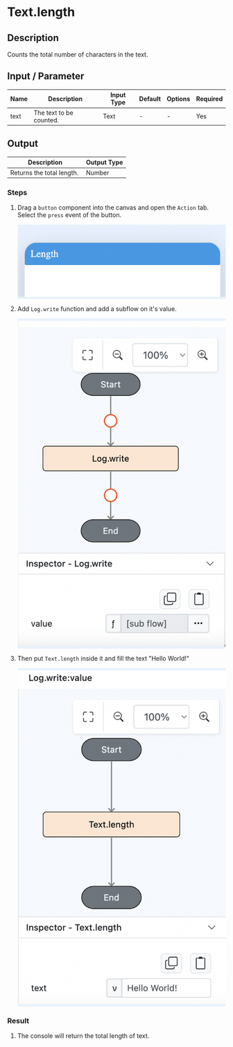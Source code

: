 # Text.length

## Description

Counts the total number of characters in the text.

## Input / Parameter

| Name | Description | Input Type | Default | Options | Required |
| ------ | ------ | ------ | ------ | ------ | ------ |
| text | The text to be counted. | Text | - | - | Yes |

## Output

| Description | Output Type |
| ------ | ------ |
| Returns the total length.  | Number |

### Steps

1. Drag a `button` component into the canvas and open the `Action` tab. Select the `press` event of the button.
    <div style="display:flex; align-items:center; justify-content:center; background-color: #E7F1FF;">
        <img src="./length-step-1.png"
        style="width: 100%; padding: 5px;"/>
    </div>
   
2. Add `Log.write` function and add a subflow on it's value.

    <div style="display:flex; align-items:center; justify-content:center; background-color: #E7F1FF;">
        <img src="./length-step-2.png"
        style="width: 100%; padding: 5px;"/>
    </div>

3. Then put `Text.length` inside it and fill the text "Hello World!"

    <div style="display:flex; align-items:center; justify-content:center; background-color: #E7F1FF;">
        <img src="./length-step-3.png"
        style="width: 100%; padding: 5px;"/>
    </div>

### Result
1. The console will return the total length of text.